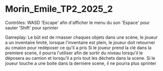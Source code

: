 # Morin_Emile_TP2_2025_2

Contrôles:
WASD
'Escape' afin d'afficher le menu du son
'Espace' pour sauter
'Shift' pour sprinter

Gameplay:
Le bût est de rmasser chaques objets dans une scène, le joueur a un inventaire limité, lorsque l'inventaire est plein, le joueur doit retourner au cmaion pour redéposer ce qu'il a pris
Si le joueur prend la clé dans la premiere scene, il pourra l'utiliser afin de sortir du niveau lorsqu'il le déposera au camion et lorsqu'il a pris tout les déchets dans la scene.
Si le joueur touche a une boite dans la derniere scene, il ne pourra plus sprinter
